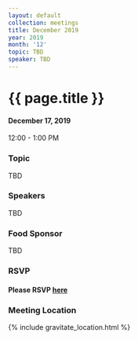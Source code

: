 ```yaml
---
layout: default
collection: meetings
title: December 2019
year: 2019
month: '12'
topic: TBD
speaker: TBD
---
```


# {{ page.title }}

#### December 17, 2019
12:00 - 1:00 PM

### Topic

TBD

### Speakers

TBD

### Food Sponsor

TBD

### RSVP

#### Please RSVP [here](https://iowaruby-dec-2019.eventbrite.com)

### Meeting Location
{% include gravitate_location.html %}
